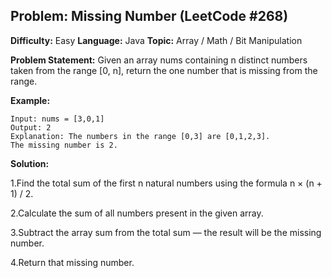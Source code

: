 ## Problem: Missing Number (LeetCode #268)

**Difficulty:** Easy
**Language:** Java
**Topic:** Array / Math / Bit Manipulation

**Problem Statement:**
Given an array nums containing n distinct numbers taken from the range [0, n], return the one number that is missing from the range.

**Example:**
```
Input: nums = [3,0,1]
Output: 2
Explanation: The numbers in the range [0,3] are [0,1,2,3].
The missing number is 2.
```

**Solution:**

1.Find the total sum of the first n natural numbers using the formula n × (n + 1) / 2.

2.Calculate the sum of all numbers present in the given array.

3.Subtract the array sum from the total sum — the result will be the missing number.

4.Return that missing number.
